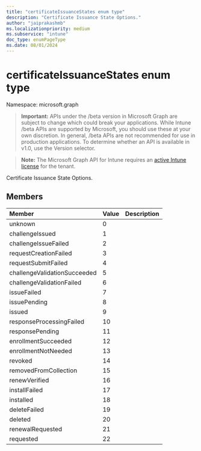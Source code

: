 ```yaml
---
title: "certificateIssuanceStates enum type"
description: "Certificate Issuance State Options."
author: "jaiprakashmb"
ms.localizationpriority: medium
ms.subservice: "intune"
doc_type: enumPageType
ms.date: 08/01/2024
---
```


# certificateIssuanceStates enum type

Namespace: microsoft.graph

> **Important:** APIs under the /beta version in Microsoft Graph are subject to change which could break your applications. While Intune /beta APIs are supported by Microsoft, you should use these at your own discretion. In general, /beta APIs are not recommended for use in production applications. To determine whether an API is available in v1.0, use the Version selector.

> **Note:** The Microsoft Graph API for Intune requires an [active Intune license](https://go.microsoft.com/fwlink/?linkid=839381) for the tenant.

Certificate Issuance State Options.

## Members
|Member|Value|Description|
|:---|:---|:---|
|unknown|0||
|challengeIssued|1||
|challengeIssueFailed|2||
|requestCreationFailed|3||
|requestSubmitFailed|4||
|challengeValidationSucceeded|5||
|challengeValidationFailed|6||
|issueFailed|7||
|issuePending|8||
|issued|9||
|responseProcessingFailed|10||
|responsePending|11||
|enrollmentSucceeded|12||
|enrollmentNotNeeded|13||
|revoked|14||
|removedFromCollection|15||
|renewVerified|16||
|installFailed|17||
|installed|18||
|deleteFailed|19||
|deleted|20||
|renewalRequested|21||
|requested|22||
